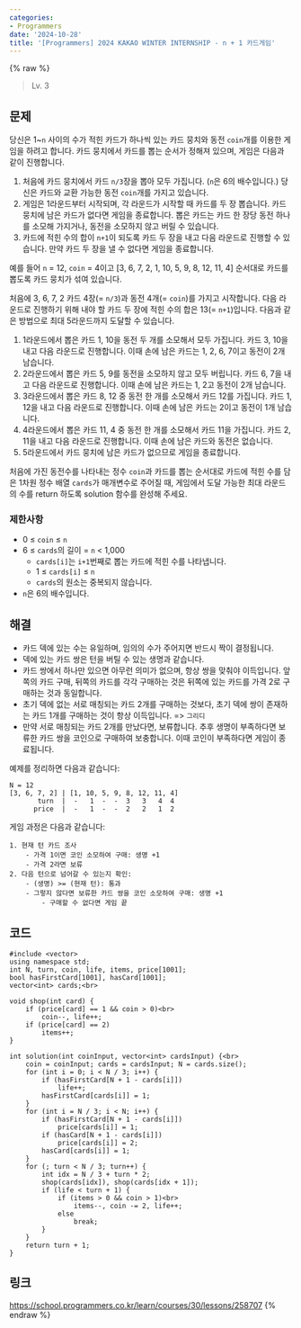 ```yaml
---
categories:
- Programmers
date: '2024-10-28'
title: '[Programmers] 2024 KAKAO WINTER INTERNSHIP - n + 1 카드게임'
---
```


{% raw %}
> Lv. 3<br>

## 문제
당신은 1~`n`  사이의 수가 적힌 카드가 하나씩 있는 카드 뭉치와 동전  `coin`개를 이용한 게임을 하려고 합니다. 카드 뭉치에서 카드를 뽑는 순서가 정해져 있으며, 게임은 다음과 같이 진행합니다.

1.  처음에 카드 뭉치에서 카드  `n/3`장을 뽑아 모두 가집니다. (`n`은 6의 배수입니다.) 당신은 카드와 교환 가능한 동전  `coin`개를 가지고 있습니다.
2.  게임은 1라운드부터 시작되며, 각 라운드가 시작할 때 카드를 두 장 뽑습니다. 카드 뭉치에 남은 카드가 없다면 게임을 종료합니다. 뽑은 카드는 카드 한 장당 동전 하나를 소모해 가지거나, 동전을 소모하지 않고 버릴 수 있습니다.
3.  카드에 적힌 수의 합이  `n+1`이 되도록 카드 두 장을 내고 다음 라운드로 진행할 수 있습니다. 만약 카드 두 장을 낼 수 없다면 게임을 종료합니다.

예를 들어  `n`  = 12,  `coin`  = 4이고 [3, 6, 7, 2, 1, 10, 5, 9, 8, 12, 11, 4] 순서대로 카드를 뽑도록 카드 뭉치가 섞여 있습니다.

처음에 3, 6, 7, 2 카드 4장(=  `n/3`)과 동전 4개(=  `coin`)를 가지고 시작합니다. 다음 라운드로 진행하기 위해 내야 할 카드 두 장에 적힌 수의 합은 13(=  `n+1`)입니다. 다음과 같은 방법으로 최대 5라운드까지 도달할 수 있습니다.

1.  1라운드에서 뽑은 카드 1, 10을 동전 두 개를 소모해서 모두 가집니다. 카드 3, 10을 내고 다음 라운드로 진행합니다. 이때 손에 남은 카드는 1, 2, 6, 7이고 동전이 2개 남습니다.
2.  2라운드에서 뽑은 카드 5, 9를 동전을 소모하지 않고 모두 버립니다. 카드 6, 7을 내고 다음 라운드로 진행합니다. 이때 손에 남은 카드는 1, 2고 동전이 2개 남습니다.
3.  3라운드에서 뽑은 카드 8, 12 중 동전 한 개를 소모해서 카드 12를 가집니다. 카드 1, 12을 내고 다음 라운드로 진행합니다. 이때 손에 남은 카드는 2이고 동전이 1개 남습니다.
4.  4라운드에서 뽑은 카드 11, 4 중 동전 한 개를 소모해서 카드 11을 가집니다. 카드 2, 11을 내고 다음 라운드로 진행합니다. 이때 손에 남은 카드와 동전은 없습니다.
5.  5라운드에서 카드 뭉치에 남은 카드가 없으므로 게임을 종료합니다.

처음에 가진 동전수를 나타내는 정수  `coin`과 카드를 뽑는 순서대로 카드에 적힌 수를 담은 1차원 정수 배열  `cards`가 매개변수로 주어질 때, 게임에서 도달 가능한 최대 라운드의 수를 return 하도록 solution 함수를 완성해 주세요.

### 제한사항

-   0 ≤  `coin`  ≤  `n`
-   6 ≤  `cards`의 길이 =  `n`  < 1,000
    -   `cards[i]`는  `i+1`번째로 뽑는 카드에 적힌 수를 나타냅니다.
    -   1 ≤  `cards[i]`  ≤  `n`
    -   `cards`의 원소는 중복되지 않습니다.
-   `n`은 6의 배수입니다.

## 해결
- 카드 덱에 있는 수는 유일하며, 임의의 수가 주어지면 반드시 짝이 결정됩니다.
- 덱에 있는 카드 쌍은 턴을 버틸 수 있는 생명과 같습니다.
- 카드 쌍에서 하나만 있으면 아무런 의미가 없으며, 항상 쌍을 맞춰야 이득입니다. 앞쪽의 카드 구매, 뒤쪽의 카드를 각각 구매하는 것은 뒤쪽에 있는 카드를 가격 2로 구매하는 것과 동일합니다.
- 초기 덱에 없는 서로 매칭되는 카드 2개를 구매하는 것보다, 초기 덱에 쌍이 존재하는 카드 1개를 구매하는 것이 항상 이득입니다. => `그리디`<br>
- 만약 서로 매칭되는 카드 2개를 만났다면, 보류합니다. 추후 생명이 부족하다면 보류한 카드 쌍을 코인으로 구매하여 보충합니다. 이때 코인이 부족하다면 게임이 종료됩니다.

예제를 정리하면 다음과 같습니다:
```
N = 12
[3, 6, 7, 2] | [1, 10, 5, 9, 8, 12, 11, 4] 
       turn  |  -   1  -  -  3   3   4  4
      price  |  -   1  -  -  2   2   1  2
```

게임 과정은 다음과 같습니다: 
```
1. 현재 턴 카드 조사
	- 가격 1이면 코인 소모하여 구매: 생명 +1
	- 가격 2라면 보류
2. 다음 턴으로 넘어갈 수 있는지 확인:
	- (생명) >= (현재 턴): 통과
	- 그렇지 않다면 보류한 카드 쌍을 코인 소모하여 구매: 생명 +1
		- 구매할 수 없다면 게임 끝
```

## 코드
```
#include <vector>
using namespace std;
int N, turn, coin, life, items, price[1001];
bool hasFirstCard[1001], hasCard[1001];
vector<int> cards;<br>

void shop(int card) {
    if (price[card] == 1 && coin > 0)<br>
        coin--, life++;
    if (price[card] == 2)
        items++;
}

int solution(int coinInput, vector<int> cardsInput) {<br>
    coin = coinInput; cards = cardsInput; N = cards.size();
    for (int i = 0; i < N / 3; i++) {
        if (hasFirstCard[N + 1 - cards[i]])
            life++;
        hasFirstCard[cards[i]] = 1;
    }
    for (int i = N / 3; i < N; i++) {
        if (hasFirstCard[N + 1 - cards[i]])
            price[cards[i]] = 1;
        if (hasCard[N + 1 - cards[i]])
            price[cards[i]] = 2;
        hasCard[cards[i]] = 1;
    }
    for (; turn < N / 3; turn++) {
        int idx = N / 3 + turn * 2;
        shop(cards[idx]), shop(cards[idx + 1]);
        if (life < turn + 1) {
            if (items > 0 && coin > 1)<br>
                items--, coin -= 2, life++;
            else
                break;
        }
    }
    return turn + 1;
}
```

## 링크
https://school.programmers.co.kr/learn/courses/30/lessons/258707
{% endraw %}